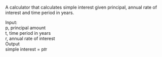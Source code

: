 A calculator that calculates simple interest given principal, annual rate of interest and time period in years.  

Input:  
    p, principal amount  
    t, time period in years  
    r, annual rate of interest  
Output  
    simple interest = p*t*r
